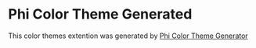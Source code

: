 # Phi Color Theme Generated

This color themes extention was generated by [Phi Color Theme Generator](https://marketplace.visualstudio.com/items?itemName=wraith13.phi-color-theme-generator-vscode)
